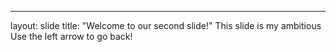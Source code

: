 ---
layout: slide
title: "Welcome to our second slide!"
This slide is my ambitious
Use the left arrow to go back!
